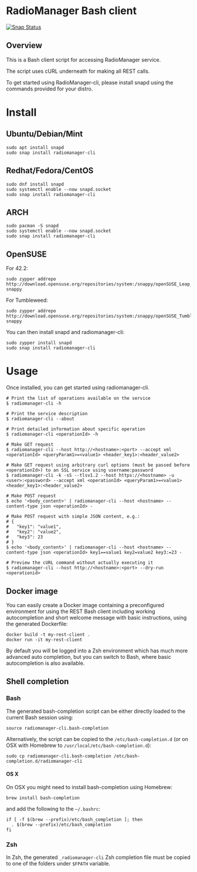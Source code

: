 # RadioManager Bash client

[![Snap Status](https://build.snapcraft.io/badge/Pluxbox/radiomanager-cli.svg)](https://build.snapcraft.io/user/Pluxbox/radiomanager-cli)

## Overview
This is a Bash client script for accessing RadioManager service.

The script uses cURL underneath for making all REST calls.

To get started using RadioManager-cli, please install snapd using the commands provided for your distro.

# Install
## Ubuntu/Debian/Mint

```shell
sudo apt install snapd
sudo snap install radiomanager-cli
```

## Redhat/Fedora/CentOS

```shell
sudo dnf install snapd
sudo systemctl enable --now snapd.socket
sudo snap install radiomanager-cli
```

## ARCH

```shell
sudo pacman -S snapd
sudo systemctl enable --now snapd.socket
sudo snap install radiomanager-cli
```

## OpenSUSE

For 42.2:
```shell
sudo zypper addrepo http://download.opensuse.org/repositories/system:/snappy/openSUSE_Leap_42.2/ snappy
```
For Tumbleweed:
```shell
sudo zypper addrepo http://download.opensuse.org/repositories/system:/snappy/openSUSE_Tumbleweed/ snappy
```
You can then install snapd and radiomanager-cli:
```shell
sudo zypper install snapd
sudo snap install radiomanager-cli
```

# Usage
Once installed, you can get started using radiomanager-cli.

```shell
# Print the list of operations available on the service
$ radiomanager-cli -h

# Print the service description
$ radiomanager-cli --about

# Print detailed information about specific operation
$ radiomanager-cli <operationId> -h

# Make GET request
$ radiomanager-cli --host http://<hostname>:<port> --accept xml <operationId> <queryParam1>=<value1> <header_key1>:<header_value2>

# Make GET request using arbitrary curl options (must be passed before <operationId>) to an SSL service using username:password
$ radiomanager-cli -k -sS --tlsv1.2 --host https://<hostname> -u <user>:<password> --accept xml <operationId> <queryParam1>=<value1> <header_key1>:<header_value2>

# Make POST request
$ echo '<body_content>' | radiomanager-cli --host <hostname> --content-type json <operationId> -

# Make POST request with simple JSON content, e.g.:
# {
#   "key1": "value1",
#   "key2": "value2",
#   "key3": 23
# }
$ echo '<body_content>' | radiomanager-cli --host <hostname> --content-type json <operationId> key1==value1 key2=value2 key3:=23 -

# Preview the cURL command without actually executing it
$ radiomanager-cli --host http://<hostname>:<port> --dry-run <operationid>

```
## Docker image
You can easily create a Docker image containing a preconfigured environment
for using the REST Bash client including working autocompletion and short
welcome message with basic instructions, using the generated Dockerfile:

```shell
docker build -t my-rest-client .
docker run -it my-rest-client
```

By default you will be logged into a Zsh environment which has much more
advanced auto completion, but you can switch to Bash, where basic autocompletion
is also available.

## Shell completion

### Bash
The generated bash-completion script can be either directly loaded to the current Bash session using:

```shell
source radiomanager-cli.bash-completion
```

Alternatively, the script can be copied to the `/etc/bash-completion.d` (or on OSX with Homebrew to `/usr/local/etc/bash-completion.d`):

```shell
sudo cp radiomanager-cli.bash-completion /etc/bash-completion.d/radiomanager-cli
```

#### OS X
On OSX you might need to install bash-completion using Homebrew:
```shell
brew install bash-completion
```
and add the following to the `~/.bashrc`:

```shell
if [ -f $(brew --prefix)/etc/bash_completion ]; then
  . $(brew --prefix)/etc/bash_completion
fi
```

### Zsh
In Zsh, the generated `_radiomanager-cli` Zsh completion file must be copied to one of the folders under `$FPATH` variable.
